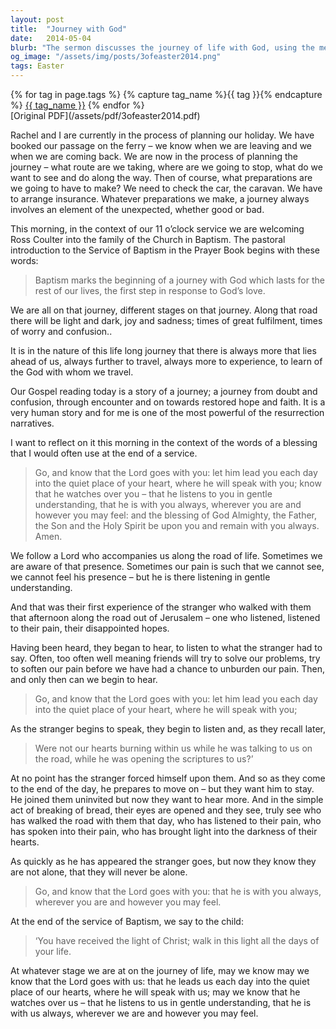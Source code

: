 ```yaml
---
layout: post
title:  "Journey with God"
date:   2014-05-04
blurb: "The sermon discusses the journey of life with God, using the metaphor of planning a holiday. It emphasizes that God is always with us, listening to us in gentle understanding, and speaking to us in the quiet places of our hearts. The sermon is given in the context of a baptism, marking the beginning of a lifelong journey with God."
og_image: "/assets/img/posts/3ofeaster2014.png"
tags: Easter
---    
```

<div class="tag-pills">
  {% for tag in page.tags %}
    {% capture tag_name %}{{ tag }}{% endcapture %}
    <a href="{{ site.baseurl }}/tag/{{ tag_name | slugify }}" class="tag-pill">{{ tag_name }}</a>
  {% endfor %}
</div>
[Original PDF](/assets/pdf/3ofeaster2014.pdf)

Rachel and I are currently in the process of planning our holiday. We have booked our passage on the ferry – we know when we are leaving and we when we are coming back. We are now in the process of planning the journey – what route are we taking, where are we going to stop, what do we want to see and do along the way. Then of course, what preparations are we going to have to make? We need to check the car, the caravan. We have to arrange insurance. Whatever preparations we make, a journey always involves an element of the unexpected, whether good or bad.

This morning, in the context of our 11 o’clock service we are welcoming Ross Coulter into the family of the Church in Baptism. The pastoral introduction to the Service of Baptism in the Prayer Book begins with these words:

>Baptism marks the beginning of a journey with God which lasts for the rest of our lives, the first step in response to God’s love.

We are all on that journey, different stages on that journey. Along that road there will be light and dark, joy and sadness; times of great fulfilment, times of worry and confusion..

It is in the nature of this life long journey that there is always more that lies ahead of us, always further to travel, always more to experience, to learn of the God with whom we travel.

Our Gospel reading today is a story of a journey; a journey from doubt and confusion, through encounter and on towards restored hope and faith. It is a very human story and for me is one of the most powerful of the resurrection narratives.

I want to reflect on it this morning in the context of the words of a blessing that I would often use at the end of a service.

>Go, and know that the Lord goes with you:
let him lead you each day into the quiet place of your heart, where he will speak with you;
know that he watches over you –
that he listens to you in gentle understanding,
that he is with you always,
wherever you are and however you may feel:
and the blessing of God Almighty,
the Father, the Son and the Holy Spirit
be upon you and remain with you always.
Amen.

We follow a Lord who accompanies us along the road of life. Sometimes we are aware of that presence. Sometimes our pain is such that we cannot see, we cannot feel his presence – but he is there listening in gentle understanding.

And that was their first experience of the stranger who walked with them that afternoon along the road out of Jerusalem – one who listened, listened to their pain, their disappointed hopes.

Having been heard, they began to hear, to listen to what the stranger had to say. Often, too often well meaning friends will try to solve our problems, try to soften our pain before we have had a chance to unburden our pain. Then, and only then can we begin to hear.

>Go, and know that the Lord goes with you:
let him lead you each day into the quiet place of your heart, where he will speak with you;

As the stranger begins to speak, they begin to listen and, as they recall later,

>Were not our hearts burning within us while he was talking to us on the road, while he was opening the scriptures to us?’

At no point has the stranger forced himself upon them. And so as they come to the end of the day, he prepares to move on – but they want him to stay. He joined them uninvited but now they want to hear more. And in the simple act of breaking of bread, their eyes are opened and they see, truly see who has walked the road with them that day, who has listened to their pain, who has spoken into their pain, who has brought light into the darkness of their hearts.

As quickly as he has appeared the stranger goes, but now they know they are not alone, that they will never be alone.

>Go, and know that the Lord goes with you:
that he is with you always,
wherever you are and however you may feel.

At the end of the service of Baptism, we say to the child:

>‘You have received the light of Christ;
walk in this light all the days of your life.

At whatever stage we are at on the journey of life, may we know
may we know that the Lord goes with us:
that he leads us each day into the quiet place of our hearts, where he will speak with us;
may we know that he watches over us –
that he listens to us in gentle understanding,
that he is with us always,
wherever we are and however you may feel.
